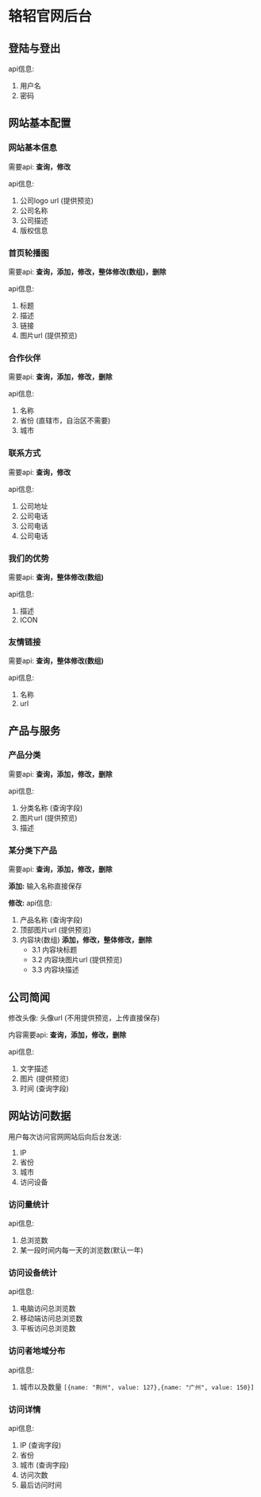 # 辂轺官网后台

## 登陆与登出
api信息:
1. 用户名
2. 密码

## 网站基本配置
### 网站基本信息
需要api: **查询，修改**

api信息:
1. 公司logo url (提供预览)
2. 公司名称
3. 公司描述
4. 版权信息

### 首页轮播图
需要api: **查询，添加，修改，整体修改(数组)，删除**

api信息:
1. 标题 
2. 描述
3. 链接
4. 图片url (提供预览)

### 合作伙伴
需要api: **查询，添加，修改，删除**

api信息:
1. 名称 
2. 省份 (直辖市，自治区不需要)
3. 城市

### 联系方式
需要api: **查询，修改**

api信息:
1. 公司地址
2. 公司电话
3. 公司电话
4. 公司电话

### 我们的优势
需要api: **查询，整体修改(数组)**

api信息:
1. 描述
2. ICON

### 友情链接
需要api: **查询，整体修改(数组)**

api信息:
1. 名称
2. url

## 产品与服务

### 产品分类
需要api: **查询，添加，修改，删除**

api信息:
1. 分类名称 (查询字段)
2. 图片url (提供预览)
3. 描述

### 某分类下产品
需要api: **查询，添加，修改，删除**

**添加:**
输入名称直接保存

**修改:**
api信息:
1. 产品名称 (查询字段)
2. 顶部图片url (提供预览)
3. 内容块(数组) **添加，修改，整体修改，删除**
   - 3.1 内容块标题  
   - 3.2 内容块图片url (提供预览)
   - 3.3 内容块描述  


## 公司简闻

修改头像: 头像url (不用提供预览，上传直接保存)

内容需要api: **查询，添加，修改，删除**

api信息:
1. 文字描述 
2. 图片 (提供预览)
3. 时间 (查询字段)

## 网站访问数据

用户每次访问官网网站后向后台发送:
1. IP
2. 省份
3. 城市
4. 访问设备

### 访问量统计
api信息:
1. 总浏览数
2. 某一段时间内每一天的浏览数(默认一年)

### 访问设备统计
api信息:
1. 电脑访问总浏览数
1. 移动端访问总浏览数
1. 平板访问总浏览数

### 访问者地域分布
api信息:
1. 城市以及数量
```[{name: "荆州", value: 127},{name: "广州", value: 150}]```


### 访问详情
api信息:
1. IP (查询字段)
2. 省份
3. 城市 (查询字段)
4. 访问次数
5. 最后访问时间




